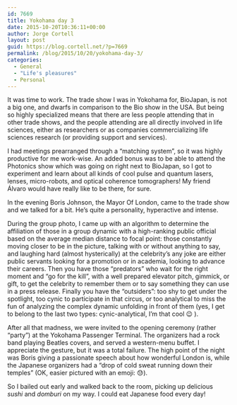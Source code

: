 ```yaml
---
id: 7669
title: Yokohama day 3
date: 2015-10-20T10:36:11+00:00
author: Jorge Cortell
layout: post
guid: https://blog.cortell.net/?p=7669
permalink: /blog/2015/10/20/yokohama-day-3/
categories:
  - General
  - "Life's pleasures"
  - Personal
---
```

It was time to work. The trade show I was in Yokohama for, BioJapan, is not a big one, and dwarfs in comparison to the Bio show in the USA. But being so highly specialized means that there are less people attending that in other trade shows, and the people attending are all directly involved in life sciences, either as researchers or as companies commercializing life sciences research (or providing support and services).

I had meetings prearranged through a “matching system”, so it was highly productive for me work-wise. An added bonus was to be able to attend the Photonics show which was going on right next to BioJapan, so I got to experiment and learn about all kinds of cool pulse and quantum lasers, lenses, micro-robots, and optical coherence tomographers! My friend Álvaro would have really like to be there, for sure.

In the evening Boris Johnson, the Mayor Of London, came to the trade show and we talked for a bit. He’s quite a personality, hyperactive and intense.

During the group photo, I came up with an algorithm to determine the affiliation of those in a group dynamic with a high-ranking public official based on the average median distance to focal point: those constantly moving closer to be in the picture, talking with or without anything to say, and laughing hard (almost hysterically) at the celebrity’s any joke are either public servants looking for a promotion or in academia, looking to advance their careers. Then you have those “predators” who wait for the right moment and “go for the kill”, with a well prepared elevator pitch, gimmick, or gift, to get the celebrity to remember them or to say something they can use in a press release. Finally you have the “outsiders”: too shy to get under the spotlight, too cynic to participate in that circus, or too analytical to miss the fun of analyzing the complex dynamic unfolding in front of them (yes, I get to belong to the last two types: cynic-analytical, I’m that cool 😉 ).

After all that madness, we were invited to the opening ceremony (rather “party”) at the Yokohama Passenger Terminal. The organizers had a rock band playing Beatles covers, and served a western-menu buffet. I appreciate the gesture, but it was a total failure. The high point of the night was Boris giving a passionate speech about how wonderful London is, while the Japanese organizers had a “drop of cold sweat running down their temples” (OK, easier pictured with an emoji: 😓).

So I bailed out early and walked back to the room, picking up delicious _sushi_ and _domburi_ on my way. I could eat Japanese food every day!